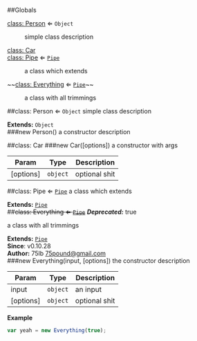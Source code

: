 ##Globals
<dl>
<dt><a href="#Person">class: Person</a> ⇐ <code>Object</code></dt>
<dd><p>simple class description</p>
</dd>
<dt><a href="#Car">class: Car</a></dt>
<dd></dd>
<dt><a href="#Pipe">class: Pipe</a> ⇐ <code><a href="#Pipe">Pipe</a></code></dt>
<dd><p>a class which extends</p>
</dd>
<dt>~~<a href="#Everything">class: Everything</a> ⇐ <code><a href="#Pipe">Pipe</a></code>~~</dt>
<dd><p>a class with all trimmings</p>
</dd>
</dl>
<a name="Person"></a>
##class: Person ⇐ <code>Object</code>
simple class description

**Extends:** <code>Object</code>  
<a name="new_Person_new"></a>
###new Person()
a constructor description

<a name="Car"></a>
##class: Car
<a name="new_Car_new"></a>
###new Car([options])
a constructor with args

| Param | Type | Description |
| ----- | ---- | ----------- |
| \[options\] | <code>object</code> | optional shit |

<a name="Pipe"></a>
##class: Pipe ⇐ <code>[Pipe](#Pipe)</code>
a class which extends

**Extends:** <code>[Pipe](#Pipe)</code>  
<a name="Everything"></a>
##~~class: Everything ⇐ <code>[Pipe](#Pipe)</code>~~
***Deprecated:*** true  

a class with all trimmings

**Extends:** <code>[Pipe](#Pipe)</code>  
**Since**: v0.10.28  
**Author:** 75lb <75pound@gmail.com>  
<a name="new_Everything_new"></a>
###new Everything(input, [options])
the constructor description

| Param | Type | Description |
| ----- | ---- | ----------- |
| input | <code>object</code> | an input |
| \[options\] | <code>object</code> | optional shit |

**Example**  
```js
var yeah = new Everything(true);
```
